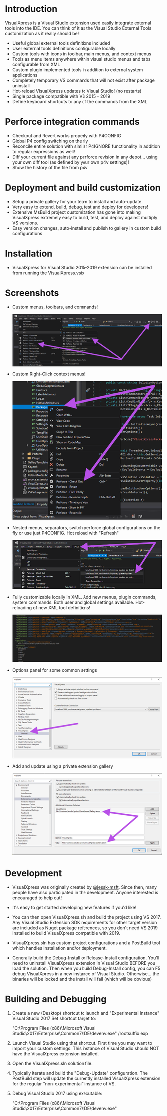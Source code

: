 # Introduction 

VisualXpress is a Visual Studio extension used easily integrate external tools into the IDE. You can think of it as the Visual Studio External Tools customization as it really should be!

* Useful global external tools definitions included
* User external tools definitions configurable locally
* Custom tools with icons in toolbar, main menus, and context menus
* Tools as menu items anywhere within visual studio menus and tabs configurable from XML
* Custom plugin implemented tools in addition to external system applications
* Completely temporary VS commands that will not exist after package uninstall
* Hot-reload VisualXpress updates to Visual Studio! (no restarts)
* Single package compatible with VS 2015 - 2019
* Define keyboard shortcuts to any of the commands from the XML
		
# Perforce integration commands

* Checkout and Revert works properly with P4CONFIG 
* Global P4 config switching on the fly
* Reconcile entire solution with similar P4IGNORE functionality in addition to regular expressions as well!
* Diff your current file against any perforce revision in any depot… using your own diff tool (as defined by your own p4v settings)!
* Show the history of the file from p4v

# Deployment and build customization

* Setup a private gallery for your team to install and auto-update.
* Very easy to extend, build, debug, test and deploy for developers! 
* Extensive MsBuild project customization has gone into making VisualXpress extremely easy to build, test, and deploy against multiply VS versions. 
* Easy version changes, auto-install and publish to gallery in custom build configurations

# Installation

* VisualXpress for Visual Studio 2015-2019 extension can be installed from running the VisualXpress.vsix

# Screenshots

* Custom menus, toolbars, and commands!

  ![toolbars_menus](res/toolbars_menus.png)

	
* Custom Right-Click context menus!

  ![context_menus](res/context_menus.png)
	
* Nested menus, separators, switch perforce global configurations on the fly or use just P4CONFIG. Hot reload with "Refresh"

  ![perforce_connection](res/perforce_connection.png)
	
* Fully customizable locally in XML. Add new menus, plugin commands, system commands. Both user and global settings available. Hot-reloading of new XML tool definitions!

  ![settings_xml](res/settings_xml.png)

* Options panel for some common settings

  ![options_panel](res/options_panel.png)

* Add and update using a private extension gallery

  ![extensions_updates](res/extensions_updates.png)

# Development
	
* VisualXpress was originally created by [@jessk-msft](https://github.com/jessk-msft). Since then, many people have also participated in the development. Anyone interested is encouraged to help out!

* It's easy to get started developing new features if you'd like!

* You can then open VisualXpress.sln and build the project using VS 2017. Any Visual Studio Extension SDK requirements for other target version are included as Nuget package references, so you don't need VS 2019 installed to build VisualXpress compatible with 2019.
	
* VisualXpress.sln has custom project configurations and a PostBuild tool which handles installation and/or deployment.
	
* Generally build the Debug-Install or Release-Install configuration. You'll need to uninstall VisualXpress extension in Visual Studio BEFORE you load the solution. Then when you build Debug-Install config, you can F5 debug VisualXpress in a new instance of Visual Studio. Otherwise... the binaries will be locked and the install will fail (which will be obvious)

# Building and Debugging

1. Create a new (Desktop) shortcut to launch and "Experimental Instance" Visual Studio 2017
   Set shortcut target to:

   "C:\Program Files (x86)\Microsoft Visual Studio\2017\Enterprise\Common7\IDE\devenv.exe" /rootsuffix exp

1. Launch Visual Studio using that shortcut. First time you may want to import your custom settings. This instance of Visual Studio should NOT have the VisualXpress extension installed.

1. Open the VisualXpress.sln solution file.

1. Typically iterate and build the "Debug-Update" configuration. The PostBuild step will update the currently installed VisualXpress extension for the regular "non-experimental" instance of VS.
   
1. Debug Visual Studio 2017 using executable: 

   "C:\Program Files (x86)\Microsoft Visual Studio\2017\Enterprise\Common7\IDE\devenv.exe"


